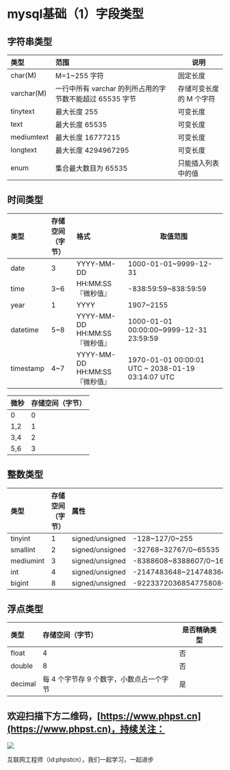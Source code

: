 # mysql基础（1）字段类型

## 字符串类型

|类型|范围|说明|
|:-----  |:-----|-----|
|char(M)|M=1~255 字符|固定长度|
|varchar(M)|一行中所有 varchar 的列所占用的字节数不能超过 65535 字节|存储可变长度的 M 个字符|
|tinytext|最大长度 255|可变长度|
|text|最大长度 65535|可变长度|
|mediumtext|最大长度 16777215|可变长度|
|longtext|最大长度 4294967295|可变长度|
|enum|集合最大数目为 65535|只能插入列表中的值|

## 时间类型

|类型|存储空间（字节）|格式|取值范围|
|:-----  |:-----|:-----|-----|
|date | 3  |YYYY-MM-DD |1000-01-01~9999-12-31|
|time | 3~6  |HH:MM:SS『微秒值』 |-838:59:59~838:59:59|
|year | 1  |YYYY |1907~2155|
|datetime |5~8 |YYYY-MM-DD HH:MM:SS『微秒值』  |1000-01-01 00:00:00~9999-12-31 23:59:59|
|timestamp | 4~7 |YYYY-MM-DD HH:MM:SS『微秒值』  |1970-01-01 00:00:01 UTC ~ 2038-01-19 03:14:07 UTC|

|微秒|存储空间（字节）|
|:-----  |-----|
|0 |0|
|1,2  |1|
|3,4  |2|
|5,6  |3|

## 整数类型

|类型|存储空间（字节）|属性|取值范围|
|:-----  |:-----|:-----|-----|
|tinyint | 1  |signed/unsigned |-128~127/0~255|
|smallint | 2  |signed/unsigned |-32768~32767/0~65535|
|mediumint | 3  |signed/unsigned |-8388608~8388607/0~16777215|
|int | 4  |signed/unsigned |-2147483648~2147483647/0~4294967295|
|bigint | 8  |signed/unsigned |-9223372036854775808~9223372036854775807/0~18446744073709551615|

## 浮点类型

|类型|存储空间（字节）|是否精确类型|
|:-----  |:-----|-----|
|float | 4  |否 |
|double | 8  |否 |
|decimal | 每 4 个字节存 9 个数字，小数点占一个字节  |是 |

## 欢迎扫描下方二维码，[https://www.phpst.cn](https://www.phpst.cn)，持续关注：

![](https://ww1.sinaimg.cn/large/a616b9a4gy1g4xzv954a4j20760763yo.jpg)

互联网工程师（id:phpstcn），我们一起学习，一起进步